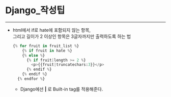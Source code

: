 # Django_작성팁

---

- html에서 if로 hate에 포함되지 않는 항목,   
  그리고 길이가 2 이상인 항목은 3글자까지만 출력하도록 하는 법
  
  ```python
  {% for fruit in fruit_list %}
      {% if fruit in hate %}
      {% else %}
        {% if fruit|length >= 2 %}
          <p>{{fruit|truncatechars:3}}</p>
        {% endif %}
      {% endif %}
    {% endfor %}
  ```
  
  - Django에선 **|** 로 Built-in tag를 적용해준다.


